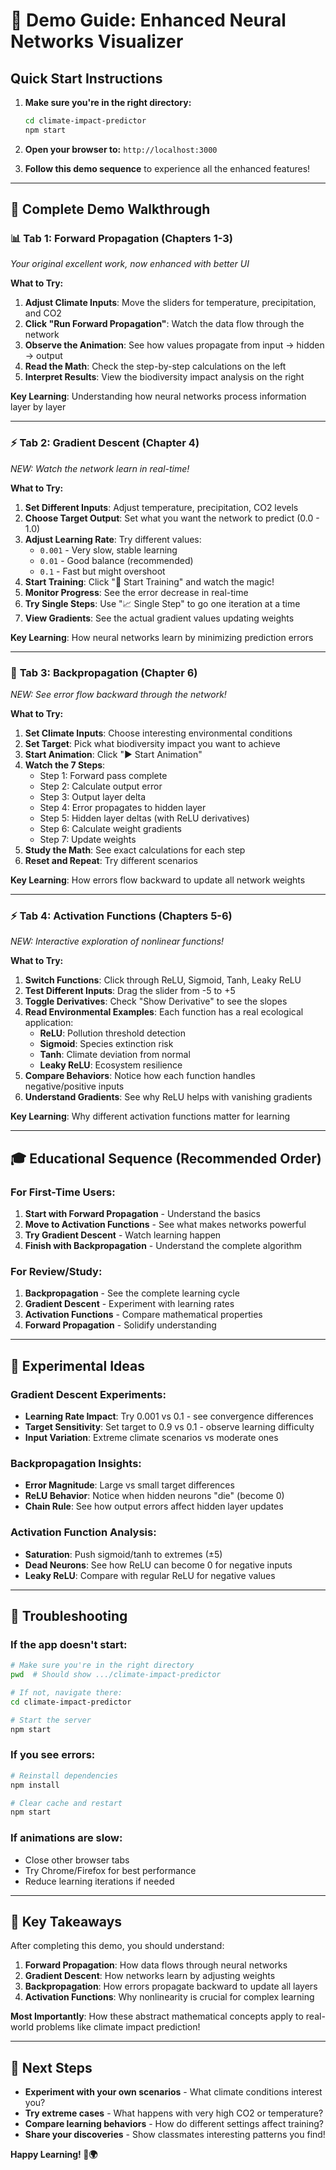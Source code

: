 # 🎯 Demo Guide: Enhanced Neural Networks Visualizer

## Quick Start Instructions

1. **Make sure you're in the right directory:**
   ```bash
   cd climate-impact-predictor
   npm start
   ```

2. **Open your browser to:** `http://localhost:3000`

3. **Follow this demo sequence** to experience all the enhanced features!

---

## 🌟 Complete Demo Walkthrough

### 📊 **Tab 1: Forward Propagation (Chapters 1-3)**
*Your original excellent work, now enhanced with better UI*

**What to Try:**
1. **Adjust Climate Inputs**: Move the sliders for temperature, precipitation, and CO2
2. **Click "Run Forward Propagation"**: Watch the data flow through the network
3. **Observe the Animation**: See how values propagate from input → hidden → output
4. **Read the Math**: Check the step-by-step calculations on the left
5. **Interpret Results**: View the biodiversity impact analysis on the right

**Key Learning**: Understanding how neural networks process information layer by layer

---

### ⚡ **Tab 2: Gradient Descent (Chapter 4)**
*NEW: Watch the network learn in real-time!*

**What to Try:**
1. **Set Different Inputs**: Adjust temperature, precipitation, CO2 levels
2. **Choose Target Output**: Set what you want the network to predict (0.0 - 1.0)
3. **Adjust Learning Rate**: Try different values:
   - `0.001` - Very slow, stable learning
   - `0.01` - Good balance (recommended)
   - `0.1` - Fast but might overshoot
4. **Start Training**: Click "🚀 Start Training" and watch the magic!
5. **Monitor Progress**: See the error decrease in real-time
6. **Try Single Steps**: Use "📈 Single Step" to go one iteration at a time
7. **View Gradients**: See the actual gradient values updating weights

**Key Learning**: How neural networks learn by minimizing prediction errors

---

### 🔄 **Tab 3: Backpropagation (Chapter 6)**
*NEW: See error flow backward through the network!*

**What to Try:**
1. **Set Climate Inputs**: Choose interesting environmental conditions
2. **Set Target**: Pick what biodiversity impact you want to achieve
3. **Start Animation**: Click "▶️ Start Animation"
4. **Watch the 7 Steps**:
   - Step 1: Forward pass complete
   - Step 2: Calculate output error
   - Step 3: Output layer delta
   - Step 4: Error propagates to hidden layer
   - Step 5: Hidden layer deltas (with ReLU derivatives)
   - Step 6: Calculate weight gradients
   - Step 7: Update weights
5. **Study the Math**: See exact calculations for each step
6. **Reset and Repeat**: Try different scenarios

**Key Learning**: How errors flow backward to update all network weights

---

### ⚡ **Tab 4: Activation Functions (Chapters 5-6)**
*NEW: Interactive exploration of nonlinear functions!*

**What to Try:**
1. **Switch Functions**: Click through ReLU, Sigmoid, Tanh, Leaky ReLU
2. **Test Different Inputs**: Drag the slider from -5 to +5
3. **Toggle Derivatives**: Check "Show Derivative" to see the slopes
4. **Read Environmental Examples**: Each function has a real ecological application:
   - **ReLU**: Pollution threshold detection
   - **Sigmoid**: Species extinction risk
   - **Tanh**: Climate deviation from normal
   - **Leaky ReLU**: Ecosystem resilience
5. **Compare Behaviors**: Notice how each function handles negative/positive inputs
6. **Understand Gradients**: See why ReLU helps with vanishing gradients

**Key Learning**: Why different activation functions matter for learning

---

## 🎓 **Educational Sequence (Recommended Order)**

### For First-Time Users:
1. **Start with Forward Propagation** - Understand the basics
2. **Move to Activation Functions** - See what makes networks powerful
3. **Try Gradient Descent** - Watch learning happen
4. **Finish with Backpropagation** - Understand the complete algorithm

### For Review/Study:
1. **Backpropagation** - See the complete learning cycle
2. **Gradient Descent** - Experiment with learning rates
3. **Activation Functions** - Compare mathematical properties
4. **Forward Propagation** - Solidify understanding

---

## 🧪 **Experimental Ideas**

### Gradient Descent Experiments:
- **Learning Rate Impact**: Try 0.001 vs 0.1 - see convergence differences
- **Target Sensitivity**: Set target to 0.9 vs 0.1 - observe learning difficulty
- **Input Variation**: Extreme climate scenarios vs moderate ones

### Backpropagation Insights:
- **Error Magnitude**: Large vs small target differences
- **ReLU Behavior**: Notice when hidden neurons "die" (become 0)
- **Chain Rule**: See how output errors affect hidden layer updates

### Activation Function Analysis:
- **Saturation**: Push sigmoid/tanh to extremes (±5)
- **Dead Neurons**: See how ReLU can become 0 for negative inputs
- **Leaky ReLU**: Compare with regular ReLU for negative values

---

## 🐛 **Troubleshooting**

### If the app doesn't start:
```bash
# Make sure you're in the right directory
pwd  # Should show .../climate-impact-predictor

# If not, navigate there:
cd climate-impact-predictor

# Start the server
npm start
```

### If you see errors:
```bash
# Reinstall dependencies
npm install

# Clear cache and restart
npm start
```

### If animations are slow:
- Close other browser tabs
- Try Chrome/Firefox for best performance
- Reduce learning iterations if needed

---

## 🎯 **Key Takeaways**

After completing this demo, you should understand:

1. **Forward Propagation**: How data flows through neural networks
2. **Gradient Descent**: How networks learn by adjusting weights
3. **Backpropagation**: How errors propagate backward to update all layers
4. **Activation Functions**: Why nonlinearity is crucial for complex learning

**Most Importantly**: How these abstract mathematical concepts apply to real-world problems like climate impact prediction!

---

## 🚀 **Next Steps**

- **Experiment with your own scenarios** - What climate conditions interest you?
- **Try extreme cases** - What happens with very high CO2 or temperature?
- **Compare learning behaviors** - How do different settings affect training?
- **Share your discoveries** - Show classmates interesting patterns you find!

**Happy Learning! 🧠🌍** 